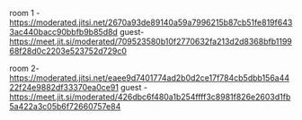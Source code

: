 room 1 -
https://moderated.jitsi.net/2670a93de89140a59a7996215b87cb51fe819f6433ac440bacc90bbfb9b85d8d
guest-  
https://meet.jit.si/moderated/709523580b10f2770632fa213d2d8368bfb119968f28d0c2203e523752d729c0

room 2- 
https://moderated.jitsi.net/eaee9d7401774ad2b0d2ce17f784cb5dbb156a4422f24e9882df33370ea0ce91
guest - 
https://meet.jit.si/moderated/426dbc6f480a1b254ffff3c8981f826e2603d1fb5a422a3c05b6f72660757e84